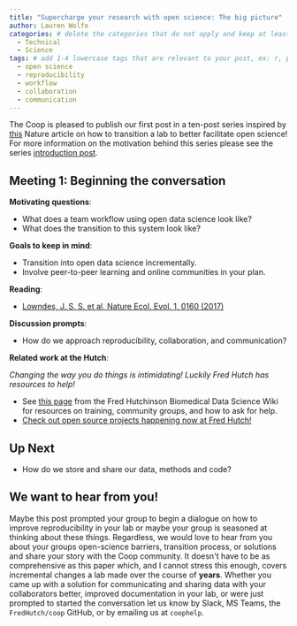 ```yaml
---
title: "Supercharge your research with open science: The big picture"
author: Lauren Wolfe
categories: # delete the categories that do not apply and keep at least one
  - Technical
  - Science
tags: # add 1-4 lowercase tags that are relevant to your post, ex: r, python, genomics, workflows
  - open science
  - reproducibility
  - workflow
  - collaboration
  - communication
---
```


The Coop is pleased to publish our first post in a ten-post series inspired by [this](https://www.nature.com/articles/d41586-019-03335-4) Nature article on how to transition a lab to better facilitate open science! For more information on the motivation behind this series please see the series [introduction post]().

## Meeting 1: Beginning the conversation

**Motivating questions**: 
- What does a team workflow using open data science look like?
- What does the transition to this system look like?

**Goals to keep in mind**:
- Transition into open data science incrementally.
- Involve peer-to-peer learning and online communities in your plan.

**Reading**: 
- [Lowndes, J. S. S. et al. Nature Ecol. Evol. 1, 0160 (2017)](https://www.nature.com/articles/s41559-017-0160)

**Discussion prompts**: 
- How do we approach reproducibility, collaboration, and communication?

**Related work at the Hutch**:  

_Changing the way you do things is intimidating! Luckily Fred Hutch has resources to help!_

- See [this page](https://sciwiki.fredhutch.org/scicomputing/reference_training/) from the Fred Hutchinson Biomedical Data Science Wiki for resources on training, community groups, and how to ask for help.
- [Check out open source projects happening now at Fred Hutch!](https://github.com/FredHutch/)

## Up Next

- How do we store and share our data, methods and code?

## We want to hear from you!

Maybe this post prompted your group to begin a dialogue on how to improve reproducibility in your lab or maybe your group is seasoned at thinking about these things. Regardless, we would love to hear from you about your groups open-science barriers, transition process, or solutions and share your story with the Coop community. It doesn't have to be as comprehensive as this paper which, and I cannot stress this enough, covers incremental changes a lab made over the course of **years**. Whether you came up with a solution for communicating and sharing data with your collaborators better, improved documentation in your lab, or were just prompted to started the conversation let us know by Slack, MS Teams, the `FredHutch/coop` GitHub, or by emailing us at `coophelp`.
